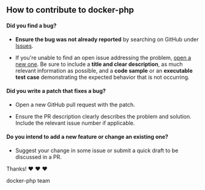 ## How to contribute to docker-php

#### **Did you find a bug?**

* **Ensure the bug was not already reported** by searching on GitHub under [Issues](https://github.com/ubirak/docker-php/issues).

* If you're unable to find an open issue addressing the problem, [open a new one](https://github.com/ubirak/docker-php/issues/new). Be sure to include a **title and clear description**, as much relevant information as possible, and a **code sample** or an **executable test case** demonstrating the expected behavior that is not occurring.

#### **Did you write a patch that fixes a bug?**

* Open a new GitHub pull request with the patch.

* Ensure the PR description clearly describes the problem and solution. Include the relevant issue number if applicable.

#### **Do you intend to add a new feature or change an existing one?**

* Suggest your change in some issue or submit a quick draft to be discussed in a PR.

Thanks! :heart: :heart: :heart:

docker-php team

